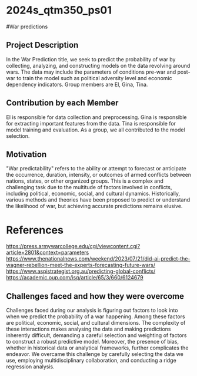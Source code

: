 # 2024s_qtm350_ps01
#War predictions 

## Project Description
In the War Prediction title, we seek to predict the probability of war by collecting, analyzing, and constructing models on the data revolving around wars. The data may include the parameters of conditions pre-war and post-war to train the model such as political adversity level and economic dependency indicators. Group members are El, Gina, Tina. 

## Contribution by each Member
El is responsible for data collection and preprocessing.
Gina is responsible for extracting important features from the data. 
Tina is responsible for model training and evaluation. 
As a group, we all contributed to the model selection. 

## Motivation
"War predictability" refers to the ability or attempt to forecast or anticipate the occurrence, duration, intensity, or outcomes of armed conflicts between nations, states, or other organized groups. This is a complex and challenging task due to the multitude of factors involved in conflicts, including political, economic, social, and cultural dynamics. Historically, various methods and theories have been proposed to predict or understand the likelihood of war, but achieving accurate predictions remains elusive.

# References
https://press.armywarcollege.edu/cgi/viewcontent.cgi?article=2801&context=parameters
https://www.thenationalnews.com/weekend/2023/07/21/did-ai-predict-the-wagner-rebellion-meet-the-experts-forecasting-future-wars/
https://www.aspistrategist.org.au/predicting-global-conflicts/
https://academic.oup.com/isq/article/65/3/660/6124679

## Challenges faced and how they were overcome
Challenges faced during our analysis is figuring out factors to look into when we predict the probability of a war happening. Among these factors are political, economic, social, and cultural dimensions. The complexity of these interactions makes analysing the data and making predictions inherently difficult, demanding a careful selection and weighting of factors to construct a robust predictive model. Moreover, the presence of bias, whether in historical data or analytical frameworks, further complicates the endeavor. We overcame this challenge by carefully selecting the data we use, employing multidisciplinary collaboration, and conducting a ridge regression analysis. 
